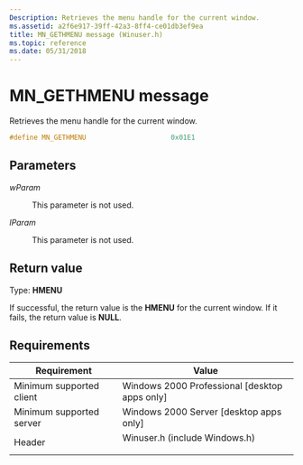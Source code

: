 ```yaml
---
Description: Retrieves the menu handle for the current window.
ms.assetid: a2f6e917-39ff-42a3-8ff4-ce01db3ef9ea
title: MN_GETHMENU message (Winuser.h)
ms.topic: reference
ms.date: 05/31/2018
---
```


# MN\_GETHMENU message

Retrieves the menu handle for the current window.


```C++
#define MN_GETHMENU                     0x01E1
```



## Parameters

<dl> <dt>

*wParam* 
</dt> <dd>

This parameter is not used.

</dd> <dt>

*lParam* 
</dt> <dd>

This parameter is not used.

</dd> </dl>

## Return value

Type: **HMENU**

If successful, the return value is the **HMENU** for the current window. If it fails, the return value is **NULL**.

## Requirements



| Requirement | Value |
|-------------------------------------|----------------------------------------------------------------------------------------------------------|
| Minimum supported client<br/> | Windows 2000 Professional \[desktop apps only\]<br/>                                               |
| Minimum supported server<br/> | Windows 2000 Server \[desktop apps only\]<br/>                                                     |
| Header<br/>                   | <dl> <dt>Winuser.h (include Windows.h)</dt> </dl> |



 

 




